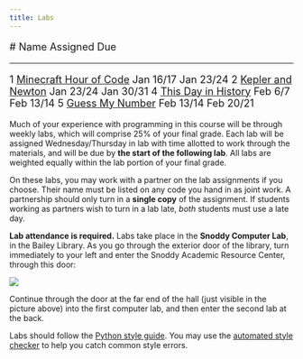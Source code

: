 ```yaml
---
title: Labs
---
```


<font size="+1">

\#    Name                                                                          Assigned     Due
----- --------------------------------------------------                            ----------   ---
1     [Minecraft Hour of Code](labs/minecraft.html)                                 Jan 16/17    Jan 23/24
2     [Kepler and Newton](labs/kepler-newton.html)                                  Jan 23/24    Jan 30/31
4     [This Day in History](labs/dow.html)                                          Feb 6/7      Feb 13/14
5     [Guess My Number](labs/guess.html)                                            Feb 13/14    Feb 20/21

<!-- 3     [Diagnosing Heart Disease](labs/heart-disease.html)                           Sep 5/6      Sep 12/13 -->
<!-- 6     [Mutation is the Word](labs/doublets.html)                                    Sep 26/27    Oct 3/4 -->
<!-- 7     [Line Editor](labs/line-editor.html)                                          Oct 3/4      Oct 17/18 -->
<!-- 8     [Caesar's Secrets](labs/caesar.html)                                          Oct 17/18    Oct 24/25 -->
<!-- 9     [Sentiment Analysis](labs/sentiment.html)                                     Oct 24/25    Oct 31/Nov 1 -->
<!-- 10    [Water Jugs](labs/waterjug.html)                                              Oct 31/Nov 1 Nov 7/8 -->
<!-- 11    [Fractal Recursion](labs/fractal.html)                                        Nov 7/8      Nov 14/15 -->
<!-- 12    [On Stuckness and debugging](labs/debugging.html)                             Nov 14/15    Nov 20* -->
<!-- 13    [Civic Data Hacking]                                                          Nov 28/29    Dec 3 -->

<!-- [Civic Data Hacking]: https://mybinder.org/v2/gh/mgoadric/CS1-civic-hacking/master?filepath=Lab%2013%20-%20Civic%20Hacking.ipynb -->

</font>

  <!-- P2    [Project 2](http://mgoadric.github.io/csci150/projects/project2.html) start   Mar 7/8 -->
  <!-- 11    [Graphics and Animation](labs/processing.html)                                Apr 11/12 -->
  <!-- 13    Final project workshop (optional)                                             Apr 25/26 -->

 <!-- \* <i>Technically this lab is due before you leave for Thanksgiving; but the -->
 <!-- intention is that you should be able to finish it during the 3-hour lab -->
 <!-- period on Nov 14/15.</i> -->

Much of your experience with programming in this course will be
through weekly labs, which will comprise 25% of your final grade. Each
lab will be assigned Wednesday/Thursday in lab with time allotted to
work through the materials, and will be due by **the start of the
following lab**. All labs are weighted equally within the lab portion
of your final grade.

On these labs, you may work with a partner on the lab assignments if
you choose. Their name must be listed on any code you hand in as joint
work.  A partnership should only turn in a <b>single copy</b> of the
assignment.  If students working as partners wish to turn in a lab
late, *both* students must use a late day.

**Lab attendance is required.** Labs take place in the **Snoddy Computer
Lab**, in the Bailey Library. As you go through the exterior door of the
library, turn immediately to your left and enter the Snoddy Academic
Resource Center, through this door:

![](https://www.hendrix.edu/uploadedImages/Bailey_Library/Snoddy.jpg)

Continue through the door at the far end of the hall (just visible in
the picture above) into the first computer lab, and then enter the
second lab at the back.

Labs should follow
the
[Python style guide](http://mgoadric.github.io/csci150/python_style_guide.html).
You may use
the
[automated style checker](http://mgoadric.github.io/csci150/python_style_guide.html) to
help you catch common style errors.
